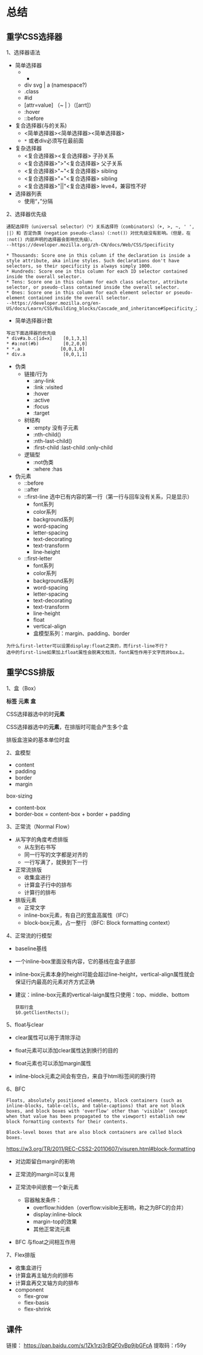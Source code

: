# 总结
## 重学CSS选择器

1、选择器语法

* 简单选择器
  * *
  * div svg | a (namespace?)
  * .class
  * #id
  * [attr=value] （~ | ）（[arrt]）
  * :hover
  * ::before
* 复合选择器(与的关系)
  * <简单选择器><简单选择器><简单选择器>
  * `*` 或者div必须写在最前面
* 复杂选择器
  * <复合选择器><sp><复合选择器>   子孙关系
  * <复合选择器>">"<复合选择器>       父子关系
  * <复合选择器>"~"<复合选择器>       sibling
  * <复合选择器>"+"<复合选择器>       sibling
  * <复合选择器>"||"<复合选择器>       leve4，兼容性不好
* 选择器列表
  * 使用“，”分隔

2、选择器优先级

```
通配选择符（universal selector）（*）关系选择符（combinators）（+, >, ~, ' ', ||）和 否定伪类（negation pseudo-class）（:not()）对优先级没有影响。（但是，在 :not() 内部声明的选择器会影响优先级）。
--https://developer.mozilla.org/zh-CN/docs/Web/CSS/Specificity
```

```
* Thousands: Score one in this column if the declaration is inside a style attribute, aka inline styles. Such declarations don't have selectors, so their specificity is always simply 1000.
* Hundreds: Score one in this column for each ID selector contained inside the overall selector.
* Tens: Score one in this column for each class selector, attribute selector, or pseudo-class contained inside the overall selector.
* Ones: Score one in this column for each element selector or pseudo-element contained inside the overall selector.
--https://developer.mozilla.org/en-US/docs/Learn/CSS/Building_blocks/Cascade_and_inheritance#Specificity_2
```

* 简单选择器计数

```
写出下面选择器的优先级
* div#a.b.c[id=x]    [0,1,3,1]
* #a:not(#b)         [0,2,0,0]
* *.a			    [0,0,1,0]
* div.a              [0,0,1,1]
```

* 伪类
  * 链接/行为
    * :any-link
    * :link      :visited
    * :hover
    * :active
    * :focus
    * :target
  * 树结构
    * :empty           没有子元素
    * :nth-child()
    * :nth-last-child()
    * :first-child :last-child :only-child
  * 逻辑型
    * :not伪类
    * :where      :has
* 伪元素
  * ::before
  * ::after
  * ::first-line   选中已有内容的第一行（第一行与回车没有关系，只是显示）
    * font系列
    * color系列
    * background系列
    * word-spacing
    * letter-spacing
    * text-decorating
    * text-transform
    * line-height
  * ::first-letter
    * font系列
    * color系列
    * background系列
    * word-spacing
    * letter-spacing
    * text-decorating
    * text-transform
    * line-height
    * float
    * vertical-align
    * 盒模型系列：margin、padding、border

```
为什么first-letter可以设置display:float之类的，而first-line不行？
选中的first-line如果加上float属性会脱离文档流，font属性作用于文字而非box上。
```

## 重学CSS排版

1、盒（Box）

**标签**  **元素**  **盒**

CSS选择器选中的时**元素**

CSS选择器选中的**元素**，在排版时可能会产生多个盒

排版盒渲染的基本单位时盒

2、盒模型

* content
* padding
* border
* margin

box-sizing

* content-box
* border-box = content-box + border + padding

3、正常流（Normal Flow）

* 从写字的角度考虑排版
  * 从左到右书写
  * 同一行写的文字都是对齐的
  * 一行写满了，就换到下一行
* 正常流排版
  * 收集盒进行
  * 计算盒子行中的排布
  * 计算行的排布
* 排版元素
  * 正常文字
  * inline-box元素，有自己的宽盒高属性（IFC）
  * block-box元素，占一整行 （BFC: Block formatting context）

4、正常流的行模型

* baseline基线

* 一个inline-box里面没有内容，它的基线在盒子底部

* inline-box元素本身的height可能会超过line-height，vertical-align属性就会保证行内最高的元素对齐方式正确

* 建议：inline-box元素的vertical-laign属性只使用：top、middle、bottom

  ```
  获取行盒
  $0.getClientRects();
  ```
  
  

5、float与clear

* clear属性可以用于清除浮动
* float元素可以添加clear属性达到换行的目的
* float元素也可以添加margin属性

* inline-block元素之间会有空白，来自于html标签间的换行符

6、BFC

```
Floats, absolutely positioned elements, block containers (such as inline-blocks, table-cells, and table-captions) that are not block boxes, and block boxes with 'overflow' other than 'visible' (except when that value has been propagated to the viewport) establish new block formatting contexts for their contents.

Block-level boxes that are also block containers are called block boxes.
```

https://w3.org/TR/2011/REC-CSS2-20110607/visuren.html#block-formatting

* 对边距留白margin的影响

* 正常流的margin可以复用
* 正常流中间嵌套一个新元素
  * 容器触发条件：
    * overflow:hidden（overflow:visible无影响，称之为BFC的合并）
    * display:inline-block
    * margin-top的效果
    * 其他正常流元素
* BFC 与float之间相互作用

7、Flex排版

* 收集盒进行
* 计算盒再主轴方向的排布
* 计算盒再交叉轴方向的排布
* component
  * flex-grow
  * flex-basis
  * flex-shrink


## 课件
链接： https://pan.baidu.com/s/1Zk1rzj3rBQF0vBp9jbGFcA
提取码：r59y
